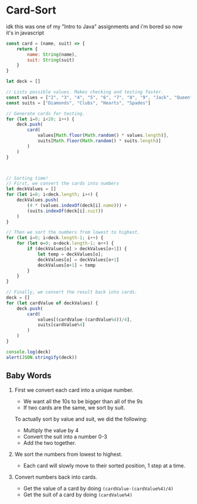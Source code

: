 # Card-Sort
idk this was one of my "Intro to Java" assignments and i'm bored so now it's in javascript
```javascript
const card = (name, suit) => {
	return {
		name: String(name),
		suit: String(suit)
	}
}

let deck = []

// Lists possible values. Makes checking and testing faster.
const values = ["2", "3", "4", "5", "6", "7", "8", "9", "Jack", "Queen", "King", "Ace"]
const suits = ["Diamonds", "Clubs", "Hearts", "Spades"]

// Generate cards for testing.
for (let i=0; i<20; i++) {
	deck.push(
		card(
			values[Math.floor(Math.random() * values.length)],
			suits[Math.floor(Math.random() * suits.length)]
		)
	)
}



// Sorting time!
// First, we convert the cards into numbers
let deckValues = []
for (let i=0; i<deck.length; i++) {
	deckValues.push(
		(4 * (values.indexOf(deck[i].name))) +
		(suits.indexOf(deck[i].suit))
	)
}

// Then we sort the numbers from lowest to highest.
for (let i=0; i<deck.length-1; i++) {
	for (let o=0; o<deck.length-1; o++) {
		if (deckValues[o] > deckValues[o+1]) {
			let temp = deckValues[o];
			deckValues[o] = deckValues[o+1]
			deckValues[o+1] = temp
		}
	}
}

// Finally, we convert the result back into cards.
deck = []
for (let cardValue of deckValues) {
	deck.push(
		card(
			values[(cardValue-(cardValue%4))/4],
			suits[cardValue%4]
		)
	)
}

console.log(deck)
alert(JSON.stringify(deck))
```


## Baby Words
1. First we convert each card into a unique number.
    - We want all the 10s to be bigger than all of the 9s
    - If two cards are the same, we sort by suit.
    
    To actually sort by value and suit, we did the following:
    * Multiply the value by 4
    * Convert the suit into a number 0-3
    * Add the two together.
    
2. We sort the numbers from lowest to highest.
    - Each card will slowly move to their sorted position, 1 step at a time.
    
3. Convert numbers back into cards.
    - Get the value of a card by doing `(cardValue-(cardValue%4)/4)`
    - Get the suit of a card by doing `(cardValue%4)`

